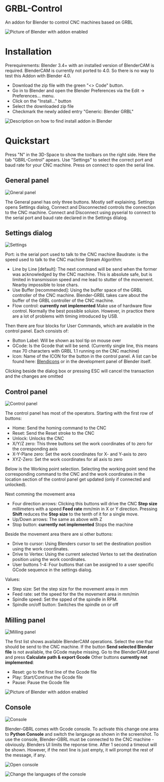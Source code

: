 # GRBL-Control
An addon for Blender to control CNC machines based on GRBL

![Picture of Blender with addon enabled](images/Overview.png?raw=true "Blender with Blender-GRBL enabled")

# Installation
Prerequirements:
Blender 3.4+ with an installed version of BlenderCAM is required. BlenderCAM is currently not ported to 4.0. So there is no way to test this Addon with Blender 4.0.

- Download the zip file with the green "<> Code" button. 
- Go in to Blender and open the Blender Preferences via the Edit -> Preferences... menu.
- Click on the "Install..." button
- Select the downloaded zip file
- Checkmark the newly added entry "Generic: Blender GRBL"

![Description on how to find install addon in Blender](images/Install.png?raw=true "Find install addon in Blender")

# Quickstart
Press "N" in the 3D-Space to show the toolbars on the right side. Here the tab "GBRL-Control" apears.  Use "Settings" to select the correct port and baud rate for your CNC machine. Press on connect to open the serial line. 

## General panel
![Gneral panel](images/General.png?raw=true "General panel")

The General panel has only three buttons. Mostly self explaining. Settings opens Settings dialog, Connect and Disconnected controls the connection to the CNC machine.
Connect and Disconnect using pyserial to connect to the serial port and baud rate declared in the Settings dilalog.

## Settings dialog
![Settings](images/Settings.png?raw=true "Settings")

Port: is the serial port used to talk to the CNC machine
Baudrate: is the speed used to talk to the CNC machine
Stream Algorithm:
- Line by Line [default]: The next command will be send when the former was acknowledged by the CNC machine. This is absolute safe, but is limited in transmission speed and me lead to stutter of the movement. Nearby impossible to lose chars.
- Use Buffer [recommended]: Using the buffer space of the GRBL controller of the CNC machine. Blender-GRBL takes care about the buffer of the GRBL controller of the CNC machine.
- Flow control: __currently not implemented__ Make use of hardware flow control. Normally the best possible soluion. However, in practice there are a lot of problems with timing introduced by USB.

Then there are four blocks for User Commands, which are available in the control panel. Each consists of:
- Button Label: Will be shown as tool tip on mouse over
- GCode: Is the Gcode that will be send. (Currently single line, this means max 70 characters with GRBL 1.1 running on the CNC machine)
- Icon: Name of the ICON for the button in the control panel. A list can be found here: [Blendicons](https://wilkinson.graphics/blender-icons/) or in the development panel of Blender itself.

Clicking beside the díalog box or pressing ESC will cancel the transaction and the changes are omitted

## Control panel
![Control panel](images/Control.png?raw=true "Control panel")

The control panel has most of the operators. Starting with the first row of buttons:
- Home: Send the homing command to the CNC
- Reset: Send the Reset stroke to the CNC
- Unlock: Unlocks the CNC
- X/Y/Z zero: This three buttons set the work coordinates of to zero for the coresponding axis
- X-Y-Plane zero: Set the work coordinates for X- and Y-axis to zero
- XYZ-Zero: Set the work coordinates for all axis to zero

Below is the Working point selection. Selecting the working point send the corresponding command to the CNC and the work coordinates in the location section of the control panel get updated (only if connected and unlocked).

Next comming the movement area
- Four direction arrows: Clicking this buttons will drive the CNC __Step size__ millimeters with a speed __Feed rate__ mm/min in X or Y direction. Pressing __Shift__ reduces the __Step size__ to the tenth of it for a single move.
- Up/Down arrows: The same as above with Z
- Stop button: __currently not implemented__ Stops the machine

Beside the movement area there are si other buttons:
- Drive to cursor: Using Blenders cursor to set the destination position using the work coordinates.
- Drive to Vertex: Using the current selected Vertex to set the destination position using the work coordinates.
- User buttons 1-4: Four buttons that can be assigned to a user specific GCode sequence in the settings dialog.

Values:
- Step size: Set the step size for the movement area in mm
- Feed rate: set the speed for the the movement area in mm/min
- Spindle speed: Set the spped of the spindle in RPM.
- Spindle on/off button: Switches the spindle on or off
  
## Milling panel
![Milling panel](images/Milling.png?raw=true "Title")

The first list shows available BlenderCAM operations. Select the one that should be send to the CNC machine. If the button __Send selected Blender file__ is not available, the GCode maybe missing. Go to the BlenderCAM panel and press __Calculate path & export Gcode__
Other buttons __currently not implemented__:
- Reset: go to the first line of the Gcode file
- Play: Start/Continue the Gcode file
- Pause: Pause the Gcode file

![Picture of Blender with addon enabled](images/Milling%20with%20BlenderCAM%20enabled.png?raw=true "Blender with Blender-GRBL enabled")

## Console
![Console](images/Console.png?raw=true "Console")

Blender-GBRL comes with Gcode console. To activate this change one area to __Python Console__ and switch the langauge as shown in the screenshot. To use the console, Blender-GBRL must be connected to the CNC machine - obviously. Blenders UI limits the reponse time. After 1 second a timeout will be shown. However, if the next line is just empty, it will prompt the rest of the message, if any.

![Open console](images/Open%20console.png?raw=true "Open console")

![Change the languages of the console](images/Languages_Gcode.png?raw=true "Change console language")

